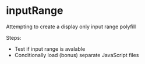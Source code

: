 # inputRange
Attempting to create a display only input range polyfill

Steps:
* Test if input range is avalable
* Conditionally load (bonus) separate JavaScript files
